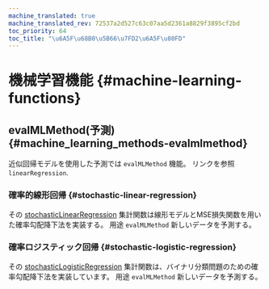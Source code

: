 ```yaml
---
machine_translated: true
machine_translated_rev: 72537a2d527c63c07aa5d2361a8829f3895cf2bd
toc_priority: 64
toc_title: "\u6A5F\u68B0\u5B66\u7FD2\u6A5F\u80FD"
---
```


# 機械学習機能 {#machine-learning-functions}

## evalMLMethod(予測) {#machine_learning_methods-evalmlmethod}

近似回帰モデルを使用した予測では `evalMLMethod` 機能。 リンクを参照 `linearRegression`.

### 確率的線形回帰 {#stochastic-linear-regression}

その [stochasticLinearRegression](../../sql-reference/aggregate-functions/reference.md#agg_functions-stochasticlinearregression) 集計関数は線形モデルとMSE損失関数を用いた確率勾配降下法を実装する。 用途 `evalMLMethod` 新しいデータを予測する。

### 確率ロジスティック回帰 {#stochastic-logistic-regression}

その [stochasticLogisticRegression](../../sql-reference/aggregate-functions/reference.md#agg_functions-stochasticlogisticregression) 集計関数は、バイナリ分類問題のための確率勾配降下法を実装しています。 用途 `evalMLMethod` 新しいデータを予測する。

